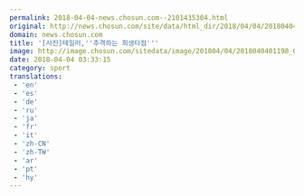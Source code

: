 ```yaml
---
permalink: 2018-04-04-news.chosun.com--2101435304.html
original: http://news.chosun.com/site/data/html_dir/2018/04/04/2018040401254.html
domain: news.chosun.com
title: '[사진]테일러,''추격하는 희생타점'''
image: http://image.chosun.com/sitedata/image/201804/04/2018040401198_0.jpg
date: 2018-04-04 03:33:15
category: sport
translations: 
 - 'en'
 - 'es'
 - 'de'
 - 'ru'
 - 'ja'
 - 'fr'
 - 'it'
 - 'zh-CN'
 - 'zh-TW'
 - 'ar'
 - 'pt'
 - 'hy'
---
```


